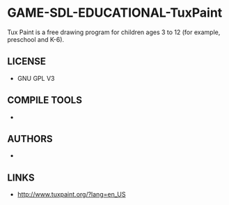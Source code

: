 # GAME-SDL-EDUCATIONAL-TuxPaint
Tux Paint is a free drawing program for children ages 3 to 12 (for example, preschool and K-6). 

## LICENSE
* GNU GPL V3

## COMPILE TOOLS
* 
 
## AUTHORS
* 

## LINKS
* http://www.tuxpaint.org/?lang=en_US

